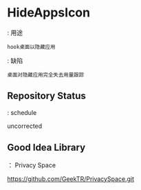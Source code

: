 # HideAppsIcon
  : 用途
  
    hook桌面以隐藏应用
  : 缺陷
  
    桌面对隐藏应用完全失去用量跟踪
## Repository Status
  : schedule

   uncorrected
## Good Idea Library
  ： Privacy Space

   https://github.com/GeekTR/PrivacySpace.git
